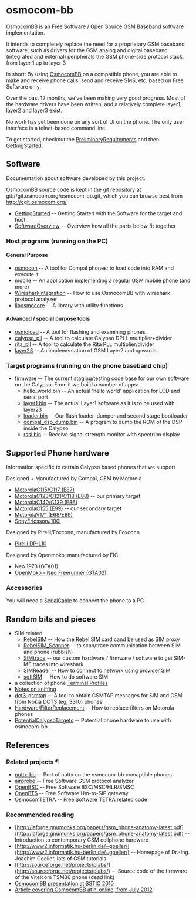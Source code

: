# osmocom-bb

OsmocomBB is an Free Software / Open Source GSM Baseband software implementation.

It intends to completely replace the need for a proprietary GSM baseband software, such as drivers for the GSM analog and digital baseband (integrated and external) peripherals the GSM phone-side protocol stack, from layer 1 up to layer 3

In short: By using [OsmocomBB](http://bb.osmocom.org/trac/wiki/OsmocomBB) on a compatible phone, you are able to make and receive phone calls, send and receive SMS, etc. based on Free Software only.

Over the past 12 months, we've been making very good progress. Most of the hardware drivers have been written, and a relatively complete layer1, layer2 and layer3 exist.

No work has yet been done on any sort of UI on the phone. The only user interface is a telnet-based command line.

To get started, checkout the [PreliminaryRequirements](http://bb.osmocom.org/trac/wiki/PreliminaryRequirements) and then [GettingStarted](http://bb.osmocom.org/trac/wiki/GettingStarted).

## Software

Documentation about software developed by this project.

OsmocomBB source code is kept in the git repository at  git://git.osmocom.org/osmocom-bb.git, which you can browse best from  http://cgit.osmocom.org/

* [GettingStarted](http://bb.osmocom.org/trac/wiki/GettingStarted) -- Getting Started with the Software for the target and host.
* [SoftwareOverview](http://bb.osmocom.org/trac/wiki/SoftwareOverview) -- Overview how all the parts below fit together

### Host programs (running on the PC)

#### General Purpose

* [osmocon](http://bb.osmocom.org/trac/wiki/osmocon) -- A tool for Compal phones; to load code into RAM and execute it
* [mobile](http://bb.osmocom.org/trac/wiki/mobile) -- An application implementing a regular GSM mobile phone (and more)
* [WiresharkIntegration](http://bb.osmocom.org/trac/wiki/WiresharkIntegration) -- How to use OsmocomBB with wireshark protocol analyzer
* [libosmocore](http://bb.osmocom.org/trac/wiki/libosmocore) -- A library with utility functions

#### Advanced / special purpose tools

* [osmoload](http://bb.osmocom.org/trac/wiki/osmoload) -- A tool for flashing and examining phones
* [calypso_pll](http://bb.osmocom.org/trac/wiki/calypso_pll) -- A tool to calculate Calypso DPLL multiplier+divider
* [rita_pll](http://bb.osmocom.org/trac/wiki/rita_pll) -- A tool to calculate the Rita PLL multiplier/divider
* [layer23](http://bb.osmocom.org/trac/wiki/layer23) -- An implementation of GSM Layer2 and upwards.

### Target programs (running on the phone baseband chip)

* [firmware](http://bb.osmocom.org/trac/wiki/firmware) -- The current staging/testing code base for our own software on the Calypso. From it we build a number of apps:
  * hello_world.bin -- An actual 'hello world' application for LCD and serial port
  * [layer1.bin](http://bb.osmocom.org/trac/wiki/layer1.bin) -- The actual Layer1 software as it is to be used with layer23
  * [loader.bin](http://bb.osmocom.org/trac/wiki/loader.bin) -- Our flash loader, dumper and second stage bootloader
  * [compal\_dsp\_dump.bin](http://bb.osmocom.org/trac/wiki/compal_dsp_dump.bin) -- A program to dump the ROM of the DSP inside the Calypso
  * [rssi.bin](http://bb.osmocom.org/trac/wiki/rssi.bin) -- Receive signal strength monitor with spectrum display

## Supported Phone hardware

Information specific to certain Calypso based phones that we support

Designed + Manufactured by Compal, OEM by Motorola

 * [MotorolaC115/C117 (E87)](http://bb.osmocom.org/trac/wiki/MotorolaC115)
 * [MotorolaC123/C121/C118 (E88)](http://bb.osmocom.org/trac/wiki/MotorolaC123) -- our primary target
 * [MotorolaC140/C139 (E86)](http://bb.osmocom.org/trac/wiki/MotorolaC140)
 * [MotorolaC155 (E99)](http://bb.osmocom.org/trac/wiki/MotorolaC155) -- our secondary target
 * [MotorolaV171 (E68/E69)](http://bb.osmocom.org/trac/wiki/MotorolaV171)
 * [SonyEricssonJ100i](http://bb.osmocom.org/trac/wiki/SonyEricssonJ100i)

Designed by Pirelli/Foxconn, manufactured by Foxconn

* [Pirelli DP-L10](http://bb.osmocom.org/trac/wiki/PirelliDPL10)

Designed by Openmoko, manufactured by FIC

* Neo 1973 (GTA01)
* [OpenMoko - Neo Freerunner (GTA02)](http://bb.osmocom.org/trac/wiki/OpenMoko)

### Accessories

You will need a [SerialCable](http://bb.osmocom.org/trac/wiki/Hardware/SerialCable) to connect the phone to a PC

## Random bits and pieces

* SIM related
  * [RebelSIM](http://bb.osmocom.org/trac/wiki/RebelSIM) -- How the Rebel SIM card cand be used as SIM proxy
  * [RebelSIM_Scanner](http://bb.osmocom.org/trac/wiki/RebelSIM_Scanner) -- to scan/trace communication between SIM and phone (rubbish)
  * [SIMtrace](http://bb.osmocom.org/trac/wiki/SIMtrace) -- our custom hardware / firmware / software to get SIM-ME traces into wireshark
  * [SIMReader](http://bb.osmocom.org/trac/wiki/SIMReader) -- How to connect to network using provider SIM
  * [softSIM](http://bb.osmocom.org/trac/wiki/softSIM) -- How to do software SIM
* a collection of phone [Terminal Profiles](http://bb.osmocom.org/trac/wiki/TerminalProfile)
* [Notes on sniffing](http://bb.osmocom.org/trac/wiki/Sniffing)
* [dct3-gsmtap](http://bb.osmocom.org/trac/wiki/dct3-gsmtap) -- A tool to obtain GSMTAP messages for SIM and GSM from Nokia DCT3 (eg, 3310) phones
* [Hardware/FilterReplacement](http://bb.osmocom.org/trac/wiki/Hardware/FilterReplacement) -- How to replace filters on Motorola phones
* [PotentialCalypsoTargets](http://bb.osmocom.org/trac/wiki/PotentialCalypsoTargets) -- Potential phone hardware to use with osmocom-bb

## References

### Related projects ¶

* [nuttx-bb](http://bb.osmocom.org/trac/wiki/nuttx-bb) -- Port of nuttx on the osmocom-bb comaptible phones.
* [airprobe](https://svn.berlin.ccc.de/projects/airprobe/) -- Free Software GSM protocol analyzer
* [OpenBSC](http://openbsc.osmocom.org/) -- Free Software BSC/MSC/HLR/SMSC
* [OpenBTS](http://openbts.sourceforge.net/) -- Free Software Um-to-SIP gateway
* [OsmocomTETRA](http://tetra.osmocom.org/) -- Free Software TETRA related code

### Recommended reading

* [http://laforge.gnumonks.org/papers/gsm_phone-anatomy-latest.pdf](http://laforge.gnumonks.org/papers/gsm_phone-anatomy-latest.pdf) -- Introduction to contemporary GSM cellphone hardware
* [http://www2.informatik.hu-berlin.de/~goeller/](http://www2.informatik.hu-berlin.de/~goeller/) -- Homepage of Dr.-Ing. Joachim Goeller, lots of GSM tutorials
* [http://sourceforge.net/projects/plabs/](http://sourceforge.net/projects/plabs/) -- Source code of the firmware of the Vitelcom TSM30 phone (dead link)
* [OsmocomBB presentation at SSTIC 2010](http://svn.gnumonks.org/trunk/presentation/2010/osmocombb-sstic2010/osmocombb-security.pdf)
* [Article covering OsmocomBB at h-online, from July 2012](http://www.h-online.com/open/features/How-free-is-my-phone-1634071.html)